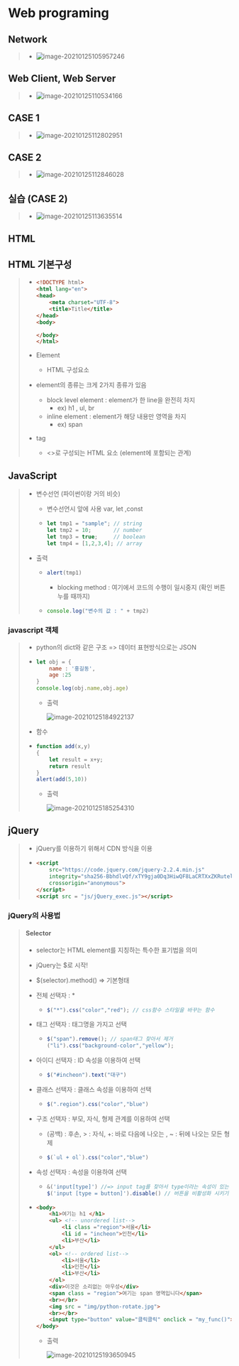 # Web programing

## Network

> * ![image-20210125105957246](C:%5CUsers%5CUSER%5CAppData%5CRoaming%5CTypora%5Ctypora-user-images%5Cimage-20210125105957246.png)



## Web Client, Web Server

> * ![image-20210125110534166](C:%5CUsers%5CUSER%5CAppData%5CRoaming%5CTypora%5Ctypora-user-images%5Cimage-20210125110534166.png)



## CASE 1

> * ![image-20210125112802951](C:%5CUsers%5CUSER%5CAppData%5CRoaming%5CTypora%5Ctypora-user-images%5Cimage-20210125112802951.png)



## CASE 2

> * ![image-20210125112846028](C:%5CUsers%5CUSER%5CAppData%5CRoaming%5CTypora%5Ctypora-user-images%5Cimage-20210125112846028.png)



## 실습 (CASE 2)

> * ![image-20210125113635514](C:%5CUsers%5CUSER%5CAppData%5CRoaming%5CTypora%5Ctypora-user-images%5Cimage-20210125113635514.png)



## HTML

## HTML 기본구성

> * ```html
>   <!DOCTYPE html>
>   <html lang="en">
>   <head>
>       <meta charset="UTF-8">
>       <title>Title</title>
>   </head>
>   <body>
>   
>   </body>
>   </html>
>   ```
>
> * Element
>   * HTML 구성요소
> * element의 종류는 크게 2가지 종류가 있음
>   * block level element : element가 한 line을 완전히 차지
>     * ex) h1 , ul, br
>   * inline element : element가 해당 내용만 영역을 차지
>     * ex) span
>
> * tag
>   * <>로 구성되는 HTML 요소 (element에 포함되는 관계)





## JavaScript

> * 변수선언 (파이썬이랑 거의 비슷)
>
>   * 변수선언시 앞에 사용 var, let ,const
>
>   * ```javascript
>     let tmp1 = "sample"; // string
>     let tmp2 = 10;       // number
>     let tmp3 = true;     // boolean
>     let tmp4 = [1,2,3,4]; // array
>     ```
>
> * 출력
>
>   * ```javascript
>     alert(tmp1)
>     ```
>
>     * blocking method : 여기에서 코드의 수행이 일시중지 (확인 버튼 누를 때까지)
>
>   * ```javascript
>     console.log("변수의 값 : " + tmp2)
>     ```

### javascript 객체

> * python의 dict와 같은 구조 => 데이터 표현방식으로는 JSON
>
> * ```javascript
>   let obj = {
>       name : '홍길동',
>       age :25
>   }
>   console.log(obj.name,obj.age)
>   ```
>
>   * 출력 
>
>     ![image-20210125184922137](C:%5CUsers%5CUSER%5CAppData%5CRoaming%5CTypora%5Ctypora-user-images%5Cimage-20210125184922137.png)
>
> * 함수
>
> * ```javascript
>   function add(x,y)
>   {
>       let result = x+y;
>       return result
>   }
>   alert(add(5,10))
>   ```
>
>   * 출력
>
>     ![image-20210125185254310](C:%5CUsers%5CUSER%5CAppData%5CRoaming%5CTypora%5Ctypora-user-images%5Cimage-20210125185254310.png)



## jQuery

> * jQuery를 이용하기 위해서 CDN 방식을 이용
>
> * ```html
>   <script
>   	src="https://code.jquery.com/jquery-2.2.4.min.js"
>       integrity="sha256-BbhdlvQf/xTY9gja0Dq3HiwQF8LaCRTXxZKRutelT44="
>       crossorigin="anonymous">
>   </script>
>   <script src = "js/jQuery_exec.js"></script>
>   ```

### jQuery의 사용법

> #### Selector
>
> * selector는 HTML element를 지칭하는 특수한 표기법을 의미
>
> * jQuery는 $로 시작!
>
> * $(selector).method()    => 기본형태 
>
> * 전체 선택자 : *
>
>   * ```javascript
>     $("*").css("color","red"); // css함수 스타일을 바꾸는 함수
>     ```
>
> * 태그 선택자 : 태그명을 가지고 선택
>
>   * ```javascript
>     $("span").remove(); // span태그 찾아서 제거
>     ("li").css("background-color","yellow");
>     ```
>
> * 아이디 선택자 : ID 속성을 이용하여 선택
>
>   * ```javascript
>     $("#incheon").text("대구")
>     ```
>
> * 클래스 선택자 : 클래스 속성을 이용하여 선택
>
>   * ```javascript
>     $(".region").css("color","blue")
>     ```
>
> * 구조 선택자 : 부모, 자식, 형제 관계를 이용하여 선택
>
>   * (공백) : 후손,  > : 자식,  +: 바로 다음에 나오는 , ~ : 뒤에 나오는 모든 형제
>
>   * ```javascript
>     $(`ul + ol`).css("color","blue")
>     ```
>
> * 속성 선택자 : 속성을 이용하여 선택
>
>   * ```javascript
>     &('input[type]') //=> input tag를 찾아서 type이라는 속성이 있는 element를 찾음.
>     $('input [type = button]').disable() // 버튼을 비활성화 시키기 위해서 처리
>     ```
>
> * ```html
>   <body>
>       <h1>여기는 h1 </h1>
>       <ul> <!-- unordered list-->
>           <li class ="region">서울</li>
>           <li id = "incheon">인천</li>
>           <li>부산</li>
>       </ul>
>       <ol> <!-- ordered list-->
>           <li>서울</li>
>           <li>인천</li>
>           <li>부산</li>
>       </ol>
>       <div>이것은 소리없는 아우성</div>
>       <span class = "region">여기는 span 영역입니다</span>
>       <br></br>
>       <img src = "img/python-rotate.jpg">
>       <br></br>
>       <input type="button" value="클릭클릭" onclick = "my_func()">
>   </body>
>   ```
>
>   * 출력
>
>     ![image-20210125193650945](C:%5CUsers%5CUSER%5CAppData%5CRoaming%5CTypora%5Ctypora-user-images%5Cimage-20210125193650945.png)

